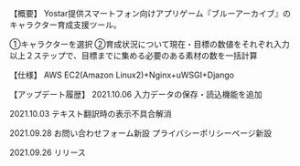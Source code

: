 【概要】
Yostar提供スマートフォン向けアプリゲーム『ブルーアーカイブ』のキャラクター育成支援ツール。

①キャラクターを選択
②育成状況について現在・目標の数値をそれぞれ入力
以上２ステップで、目標までに集める必要のある素材の数を一括計算


【仕様】
AWS EC2(Amazon Linux2)+Nginx+uWSGI+Django

【アップデート履歴】
2021.10.06  入力データの保存・読込機能を追加

2021.10.03  テキスト翻訳時の表示不具合解消

2021.09.28  お問い合わせフォーム新設
            プライバシーポリシーページ新設

2021.09.26  リリース
